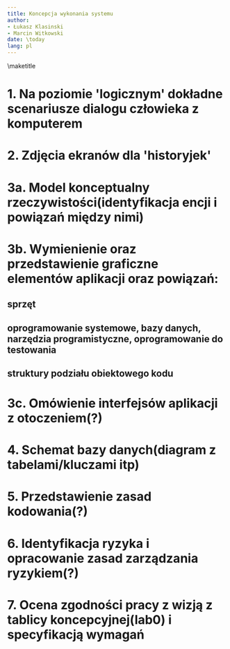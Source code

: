 ```yaml
---
title: Koncepcja wykonania systemu
author:
- Łukasz Klasinski
- Marcin Witkowski
date: \today
lang: pl
---
```


\maketitle

# 1. Na poziomie 'logicznym' dokładne scenariusze dialogu człowieka z komputerem

# 2. Zdjęcia ekranów dla 'historyjek'

# 3a. Model konceptualny rzeczywistości(identyfikacja encji i powiązań między nimi)

# 3b. Wymienienie oraz przedstawienie graficzne elementów aplikacji oraz powiązań:

## sprzęt

## oprogramowanie systemowe, bazy danych, narzędzia programistyczne, oprogramowanie do testowania

## struktury podziału obiektowego kodu

# 3c. Omówienie interfejsów aplikacji z otoczeniem(?)

# 4. Schemat bazy danych(diagram z tabelami/kluczami itp)

# 5. Przedstawienie zasad kodowania(?)

# 6. Identyfikacja ryzyka i opracowanie zasad zarządzania ryzykiem(?)

# 7. Ocena zgodności pracy z wizją z tablicy koncepcyjnej(lab0) i specyfikacją wymagań
